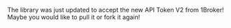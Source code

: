 The library was just updated to accept the new API Token V2 from 1Broker! Maybe you would like to pull it or fork it again!
